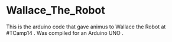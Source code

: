 Wallace_The_Robot
=================

This is the arduino code that gave animus to Wallace the Robot at #TCamp14 . Was compiled for an Arduino UNO .
